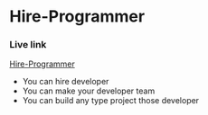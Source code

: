# Hire-Programmer

### Live link

[Hire-Programmer](https://hire-programmer-6e5928.netlify.app/)

- You can hire developer
- You can make your developer team
- You can build any type project those developer
